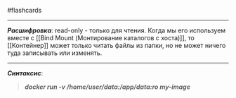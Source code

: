 #flashcards
***
***Расшифровка***: read-only - только для чтения.
Когда мы его используем вместе с [[Bind Mount (Монтирование каталогов с хоста)]], то [[Контейнер]] может только читать файлы из папки, но не может ничего туда записывать или изменять.
***
***Синтаксис***:
>***docker run -v /home/user/data:/app/data:ro my-image***
<!--SR:!2025-10-24,18,250-->